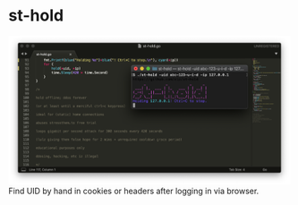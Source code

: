 # st-hold
![](https://github.com/rip/st-hold/blob/master/Screen%20Shot.png?raw=true)
Find UID by hand in cookies or headers after logging in via browser.
